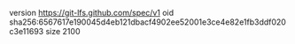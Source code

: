 version https://git-lfs.github.com/spec/v1
oid sha256:6567617e190045d4eb121dbacf4902ee52001e3ce4e82e1fb3ddf020c3e11693
size 2100
